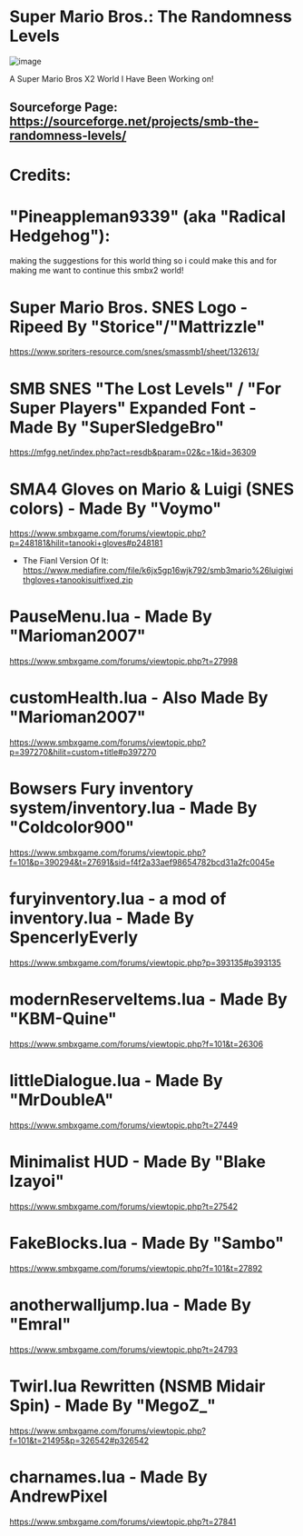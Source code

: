 # Super Mario Bros.: The Randomness Levels

![image](https://github.com/PizzaLuigi647/SMBX2-The-Randomness-Levels/assets/84218371/67707865-a7a7-4642-9ed2-5e61fc895a3c)

A Super Mario Bros X2 World I Have Been Working on!

Sourceforge Page:
https://sourceforge.net/projects/smb-the-randomness-levels/
----------------------------------------------------------------
# Credits:


# "Pineappleman9339" (aka "Radical Hedgehog"):
making the suggestions for this world thing so i could make this
and for making me want to continue this smbx2 world!

# Super Mario Bros. SNES Logo - Ripeed By "Storice"/"Mattrizzle"
https://www.spriters-resource.com/snes/smassmb1/sheet/132613/

# SMB SNES "The Lost Levels" / "For Super Players" Expanded Font - Made By "SuperSledgeBro"
https://mfgg.net/index.php?act=resdb&param=02&c=1&id=36309

# SMA4 Gloves on Mario & Luigi (SNES colors) - Made By "Voymo"
https://www.smbxgame.com/forums/viewtopic.php?p=248181&hilit=tanooki+gloves#p248181
* The Fianl Version Of It: https://www.mediafire.com/file/k6jx5gp16wjk792/smb3mario%26luigiwithgloves+tanookisuitfixed.zip

# PauseMenu.lua - Made By "Marioman2007"
https://www.smbxgame.com/forums/viewtopic.php?t=27998

# customHealth.lua - Also Made By "Marioman2007"
https://www.smbxgame.com/forums/viewtopic.php?p=397270&hilit=custom+title#p397270

# Bowsers Fury inventory system/inventory.lua - Made By "Coldcolor900"
https://www.smbxgame.com/forums/viewtopic.php?f=101&p=390294&t=27691&sid=f4f2a33aef98654782bcd31a2fc0045e

# furyinventory.lua - a mod of inventory.lua - Made By SpencerlyEverly
https://www.smbxgame.com/forums/viewtopic.php?p=393135#p393135

# modernReserveItems.lua - Made By "KBM-Quine"
https://www.smbxgame.com/forums/viewtopic.php?f=101&t=26306
 
# littleDialogue.lua - Made By "MrDoubleA"
https://www.smbxgame.com/forums/viewtopic.php?t=27449
	
# Minimalist HUD - Made By "Blake Izayoi"
https://www.smbxgame.com/forums/viewtopic.php?t=27542

# FakeBlocks.lua - Made By "Sambo"
https://www.smbxgame.com/forums/viewtopic.php?f=101&t=27892

# anotherwalljump.lua - Made By "Emral"
https://www.smbxgame.com/forums/viewtopic.php?t=24793

# Twirl.lua Rewritten (NSMB Midair Spin) - Made By "MegoZ_"
https://www.smbxgame.com/forums/viewtopic.php?f=101&t=21495&p=326542#p326542

# charnames.lua - Made By AndrewPixel
https://www.smbxgame.com/forums/viewtopic.php?t=27841
